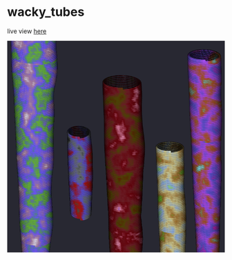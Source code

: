 # wacky_tubes
live view [here](https://www.openprocessing.org/sketch/744956)


![wacky_tubes](thumbnail.PNG)
